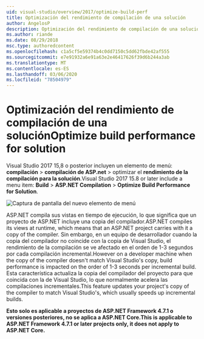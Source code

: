 ```yaml
---
uid: visual-studio/overview/2017/optimize-build-perf
title: Optimización del rendimiento de compilación de una solución
author: AngelosP
description: Optimización del rendimiento de compilación de una solución
ms.author: riande
ms.date: 08/29/2018
msc.type: authoredcontent
ms.openlocfilehash: c1a5cf5e59374b4c0dd7150c5dd62fbde42af555
ms.sourcegitcommit: e7e91932a6e91a63e2e46417626f39d6b244a3ab
ms.translationtype: MT
ms.contentlocale: es-ES
ms.lasthandoff: 03/06/2020
ms.locfileid: "78504979"
---
```

# <a name="optimize-build-performance-for-solution"></a><span data-ttu-id="9f465-103">Optimización del rendimiento de compilación de una solución</span><span class="sxs-lookup"><span data-stu-id="9f465-103">Optimize build performance for solution</span></span>

<span data-ttu-id="9f465-104">Visual Studio 2017 15,8 o posterior incluyen un elemento de menú: **compilación** > **compilación de ASP.net** > optimizar el **rendimiento de la compilación para la solución**.</span><span class="sxs-lookup"><span data-stu-id="9f465-104">Visual Studio 2017 15.8 or later include a menu item: **Build** > **ASP.NET Compilation** > **Optimize Build Performance for Solution**.</span></span>

![Captura de pantalla del nuevo elemento de menú](optimize-build-perf/_static/optimize-build-performance-for-solution.png)

<span data-ttu-id="9f465-106">ASP.NET compila sus vistas en tiempo de ejecución, lo que significa que un proyecto de ASP.NET incluye una copia del compilador.</span><span class="sxs-lookup"><span data-stu-id="9f465-106">ASP.NET compiles its views at runtime, which means that an ASP.NET project carries with it a copy of the compiler.</span></span> <span data-ttu-id="9f465-107">Sin embargo, en un equipo de desarrollador cuando la copia del compilador no coincide con la copia de Visual Studio, el rendimiento de la compilación se ve afectado en el orden de 1-3 segundos por cada compilación incremental.</span><span class="sxs-lookup"><span data-stu-id="9f465-107">However on a developer machine when the copy of the compiler doesn't match Visual Studio's copy, build performance is impacted on the order of 1-3 seconds per incremental build.</span></span> <span data-ttu-id="9f465-108">Esta característica actualiza la copia del compilador del proyecto para que coincida con la de Visual Studio, lo que normalmente acelera las compilaciones incrementales.</span><span class="sxs-lookup"><span data-stu-id="9f465-108">This feature updates your project's copy of the compiler to match Visual Studio's, which usually speeds up incremental builds.</span></span>

<span data-ttu-id="9f465-109">**Esto solo es aplicable a proyectos de ASP.NET Framework 4.7.1 o versiones posteriores, no se aplica a ASP.NET Core.**</span><span class="sxs-lookup"><span data-stu-id="9f465-109">**This is applicable to ASP.NET Framework 4.7.1 or later projects only, it does not apply to ASP.NET Core.**</span></span>
